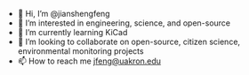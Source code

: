 - 👋 Hi, I’m @jianshengfeng
- 👀 I’m interested in engineering, science, and open-source
- 🌱 I’m currently learning KiCad
- 💞️ I’m looking to collaborate on open-source, citizen science, environmental monitoring projects
- 📫 How to reach me jfeng@uakron.edu

<!---
jianshengfeng/jianshengfeng is a ✨ special ✨ repository because its `README.md` (this file) appears on your GitHub profile.
You can click the Preview link to take a look at your changes.
--->
